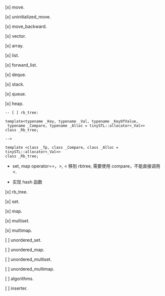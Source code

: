 [x] move.

[x] uninitialized_move.

[x] move_backward.

[x] vector.

[x] array.

[x] list.

[x] forward_list.

[x] deque.

[x] stack.

[x] queue.

[x] heap.

    -- [ ] rb_tree: 

    template<typename _Key, typename _Val, typename _KeyOfValue,
     typename _Compare, typename _Alloc = tinySTL::allocator<_Val>>
    class _Rb_tree;

    -->

    template <class _Tp, class _Compare, class _Alloc = tinySTL::allocator<_Val>>
    class _Rb_tree;

- set, map operator==，>, < 移到 rbtree, 需要使用 compare，不能直接调用 <.

- 实现 hash 函数

[x] rb_tree.

[x] set.

[x] map.

[x] multiset.

[x] multimap. 

[ ] unordered_set.

[ ] unordered_map.

[ ] unordered_multiset.

[ ] unordered_multimap.

[ ] algorithms.

[ ] inserter.
